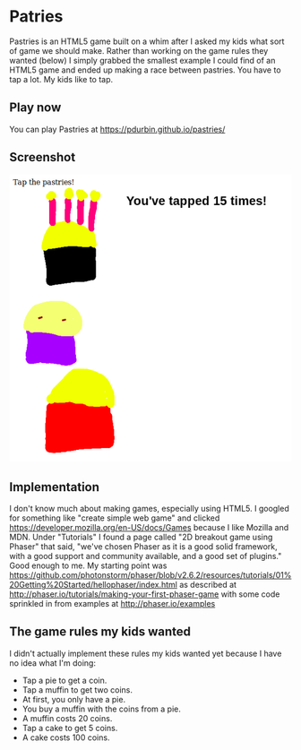 Patries
=======

Pastries is an HTML5 game built on a whim after I asked my kids what sort of game we should make. Rather than working on the game rules they wanted (below) I simply grabbed the smallest example I could find of an HTML5 game and ended up making a race between pastries. You have to tap a lot. My kids like to tap.

Play now
--------

You can play Pastries at https://pdurbin.github.io/pastries/

Screenshot
----------

![Pastries screenshot](assets/pastries-screenshot.png?raw=true)

Implementation
--------------

I don't know much about making games, especially using HTML5. I googled for something like "create simple web game" and clicked https://developer.mozilla.org/en-US/docs/Games because I like Mozilla and MDN. Under "Tutorials" I found a page called "2D breakout game using Phaser" that said, "we've chosen Phaser as it is a good solid framework, with a good support and community available, and a good set of plugins." Good enough to me. My starting point was https://github.com/photonstorm/phaser/blob/v2.6.2/resources/tutorials/01%20Getting%20Started/hellophaser/index.html as described at http://phaser.io/tutorials/making-your-first-phaser-game with some code sprinkled in from examples at http://phaser.io/examples

The game rules my kids wanted
-----------------------------

I didn't actually implement these rules my kids wanted yet because I have no idea what I'm doing:

- Tap a pie to get a coin.
- Tap a muffin to get two coins.
- At first, you only have a pie.
- You buy a muffin with the coins from a pie.
- A muffin costs 20 coins.
- Tap a cake to get 5 coins.
- A cake costs 100 coins.
